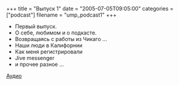 +++
title = "Выпуск 1"
date = "2005-07-05T09:05:00"
categories = ["podcast"]
filename = "ump_podcast1"
+++


- Первый выпуск.
- О себе, любимом и о подкасте.
- Возвращаясь с работы из Чикаго ...
- Наши люди в Калифорнии
- Как меня регистрировали
- Jive messenger
- и прочее разное ...

[Аудио](https://podcast.umputun.com/media/ump_podcast1.mp3)
<audio src="https://podcast.umputun.com/media/ump_podcast1.mp3" preload="none">
